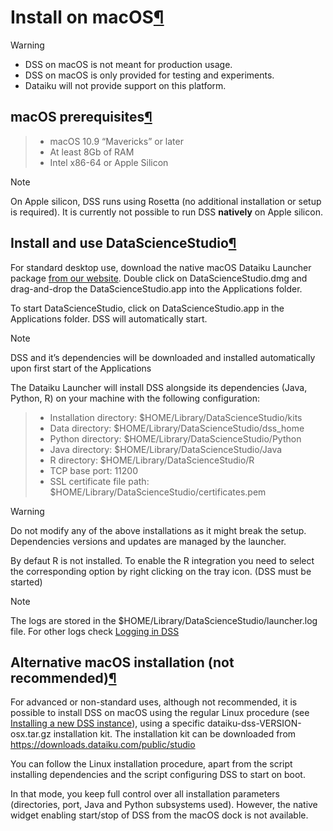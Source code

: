 Install on macOS[¶](#install-on-macos "Permalink to this heading")
==================================================================



Warning


* DSS on macOS is not meant for production usage.
* DSS on macOS is only provided for testing and experiments.
* Dataiku will not provide support on this platform.




macOS prerequisites[¶](#macos-prerequisites "Permalink to this heading")
------------------------------------------------------------------------



> * macOS 10\.9 “Mavericks” or later
> * At least 8Gb of RAM
> * Intel x86\-64 or Apple Silicon



Note


On Apple silicon, DSS runs using Rosetta (no additional installation or setup is required).
It is currently not possible to run DSS **natively** on Apple silicon.





Install and use DataScienceStudio[¶](#install-and-use-datasciencestudio "Permalink to this heading")
----------------------------------------------------------------------------------------------------


For standard desktop use, download the native macOS Dataiku Launcher package [from our website](https://www.dataiku.com/product/get-started/mac/).
Double click on DataScienceStudio.dmg and drag\-and\-drop the DataScienceStudio.app into the Applications folder.


To start DataScienceStudio, click on DataScienceStudio.app in the Applications folder.
DSS will automatically start.



Note


DSS and it’s dependencies will be downloaded and installed automatically upon first start of the Applications



The Dataiku Launcher will install DSS alongside its dependencies (Java, Python, R) on your machine with the following configuration:



> * Installation directory: $HOME/Library/DataScienceStudio/kits
> * Data directory: $HOME/Library/DataScienceStudio/dss\_home
> * Python directory: $HOME/Library/DataScienceStudio/Python
> * Java directory: $HOME/Library/DataScienceStudio/Java
> * R directory: $HOME/Library/DataScienceStudio/R
> * TCP base port: 11200
> * SSL certificate file path: $HOME/Library/DataScienceStudio/certificates.pem



Warning


Do not modify any of the above installations as it might break the setup. Dependencies versions and updates are managed by the launcher.



By defaut R is not installed.
To enable the R integration you need to select the corresponding option by right clicking on the tray icon. (DSS must be started)



Note


The logs are stored in the $HOME/Library/DataScienceStudio/launcher.log file.
For other logs check [Logging in DSS](../../operations/logging.html)





Alternative macOS installation (not recommended)[¶](#alternative-macos-installation-not-recommended "Permalink to this heading")
--------------------------------------------------------------------------------------------------------------------------------


For advanced or non\-standard uses, although not recommended, it is possible to install DSS on macOS using the regular Linux procedure (see [Installing a new DSS instance](../custom/initial-install.html)), using a specific dataiku\-dss\-VERSION\-osx.tar.gz installation kit. The installation kit can be downloaded from <https://downloads.dataiku.com/public/studio>


You can follow the Linux installation procedure, apart from the script installing dependencies and the script configuring DSS to start on boot.


In that mode, you keep full control over all installation parameters (directories, port, Java and Python subsystems used).
However, the native widget enabling start/stop of DSS from the macOS dock is not available.